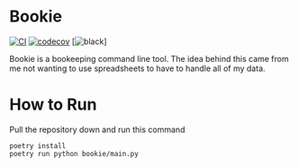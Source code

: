 # Bookie

[![CI](https://github.com/Nate1729/bookie/actions/workflows/main.yml/badge.svg)](https://github.com/Nate1729/bookie/actions/workflows/main.yml)
[![codecov](https://codecov.io/gh/Nate1729/bookie/branch/main/graph/badge.svg?token=Q1J7O5T153)](https://codecov.io/gh/Nate1729/bookie)
[![black](https://img.shields.io/badge/code%20style-black-000000.svg)]

Bookie is a bookeeping command line tool. The idea behind this
came from me not wanting to use spreadsheets to have to handle all of my data.

# How to Run
Pull the repository down and run this command
```shell
poetry install
poetry run python bookie/main.py
```
